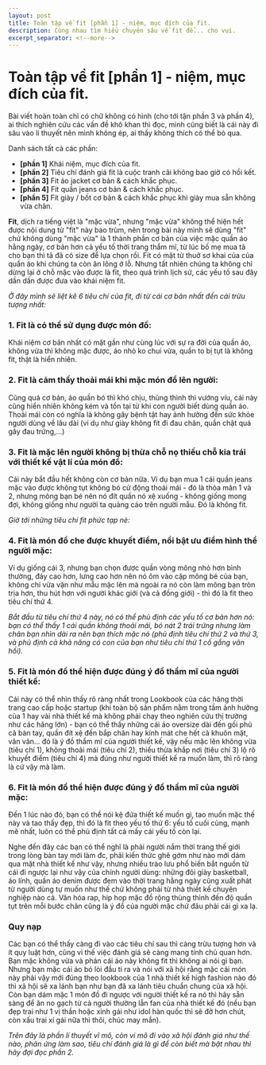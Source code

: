 ```yaml
---
layout: post
title: Toàn tập về fit [phần 1] - niệm, mục đích của fit.
description: Cùng nhau tìm hiểu chuyên sâu về fit để... cho vui.
excerpt_separator: <!--more-->
---
```


# Toàn tập về fit [phần 1] - niệm, mục đích của fit.

Bài viết hoàn toàn chỉ có chữ không có hình (cho tới tận phần 3 và phần 4), ai thích nghiên cứu các vấn đề khô khan thì đọc, mình cũng biết là cái này đi sâu vào lí thuyết nên mình không ép, ai thấy không thích có thể bỏ qua.

Danh sách tất cả các phần:

* **[phần 1]** Khái niệm, mục đích của fit.
* **[phần 2]** Tiêu chí đánh giá fit là cuộc tranh cãi không bao giờ có hồi kết.
* **[phần 3]** Fit áo jacket cơ bản & cách khắc phục.
* **[phần 4]** Fit quần jeans cơ bản & cách khắc phục.
* **[phần 5]** Fit giày / bốt cơ bản & cách khắc phục khi giày mua sẵn không vừa chân.

**Fit**, dịch ra tiếng việt là "mặc vừa", nhưng "mặc vừa" không thể hiện hết được nội dung từ "fit" này bao trùm, nên trong bài này mình sẽ dùng "fit" chứ không dùng "mặc vừa" là 1 thành phần cơ bản của việc mặc quần áo hằng ngày, cơ bản hơn cả yếu tố thời trang thẩm mĩ, từ lúc bố mẹ mua tã cho bạn thì tã đã có size để lựa chọn rồi. Fit có mặt từ thuở sơ khai của của quần áo khi chúng ta còn ăn lông ở lỗ. Nhưng tất nhiên chúng ta không chỉ dừng lại ở chỗ mặc vào được là fit, theo quá trình lịch sử, các yếu tố sau đây dần dần được đưa vào khái niệm fit.

<!--more-->

*Ở đây mình sẽ liệt kê 6 tiêu chí của fit, đi từ cái cơ bản nhất đến cái trừu tượng nhất:*

### 1. Fit là có thể sử dụng được món đồ:

Khái niệm cơ bản nhất có mặt gần như cùng lúc với sự ra đời của quần áo, không vừa thì không mặc được, áo nhỏ ko chui vừa, quần to bị tụt là không fit, thật là hiển nhiên.

### 2. Fit là cảm thấy thoải mái khi mặc món đồ lên người:

Cũng quá cơ bản, áo quần bó thì khó chịu, thùng thình thì vướng víu, cái này cũng hiển nhiên không kém và tồn tại từ khi con người biết dùng quần áo. Thoải mái còn có nghĩa là không gây bệnh tật hay ảnh hưởng đến sức khỏe người dùng về lâu dài (ví dụ như giày không fit đi đau chân, quần chật quá gây đau trứng,...)

### 3. Fit là mặc lên người không bị thừa chỗ nọ thiếu chỗ kia trái với thiết kế vật lí của món đồ:

Cái này bắt đầu hết không còn cơ bản nữa. Ví dụ bạn mua 1 cái quần jeans mặc vào được không tụt không bó cử động thoải mái - đó là thỏa mãn 1 và 2, nhưng mông bạn bé nên nó đít quần nó xệ xuống - không giống mong đợi, không giống như người ta quảng cáo trên người mẫu. Đó là không fit.

*Giờ tới những tiêu chí fit phức tạp nè:*

### 4. Fit là món đồ che được khuyết điểm, nổi bật ưu điểm hình thể người mặc:

Ví dụ giống cái 3, nhưng bạn chọn được quần vòng mông nhỏ hơn bình thường, đáy cao hơn, lưng cao hơn nên nó ôm vào cặp mông bé của bạn, không chỉ vừa vặn như mẫu mặc lên mà ngoài ra nó còn làm mông bạn tròn trịa hơn, thu hút hơn với người khác giới (và cả đồng giới) - thì đó là fit theo tiêu chí thứ 4.

*Bắt đầu từ tiêu chí thứ 4 này, nó có thể phủ định các yếu tố cơ bản hơn nó: bạn có thể thấy 1 cái quần không thoải mái, bó nát 2 trái trứng nhưng làm chân bạn nhìn dài ra nên bạn thích mặc nó (phủ định tiêu chí thứ 2 và thứ 3, và phủ định cả khả năng có con của bạn như tiêu chí thứ 1 cố gắng vãn hồi).*

### 5. Fit là món đồ thể hiện được đúng ý đồ thẩm mĩ của người thiết kế:

Cái này có thể nhìn thấy rõ ràng nhất trong Lookbook của các hãng thời trang cao cấp hoặc startup (khi toàn bộ sản phẩm nằm trong tầm ảnh hưởng của 1 hay vài nhà thiết kế mà không phải chạy theo nghiên cứu thị trường như các hãng lớn) - bạn có thể thấy những cái áo oversize dài đến gối phủ cả bàn tay, quần đít xệ đến bắp chân hay kính mát che hết cả khuôn mặt, vân vân... đó là ý đồ thẩm mĩ của người thiết kế, vậy nếu mặc lên không vừa (tiêu chí 1), không thoải mái (tiêu chí 2), thiếu thừa khắp nơi (tiêu chí 3) lộ rõ khuyết điểm (tiêu chí 4) mà đúng như người thiết kế ra muốn làm, thì rõ ràng là cứ vậy mà làm.

### 6. Fit là món đồ thể hiện được đúng ý đồ thẩm mĩ của người mặc:

Đến 1 lúc nào đó, bạn có thể nói kệ đứa thiết kế muốn gì, tao muốn mặc thế này và tao thấy đẹp, thì đó là fit theo yếu tố thứ 6: yếu tố cuối cùng, mạnh mẽ nhất, luôn có thể phủ định tất cả mấy cái yếu tố còn lại.

Nghe đến đây các bạn có thể nghĩ là phải người nắm thời trang thế giới trong lòng bàn tay mới làm đc, phải kiến thức ghê gớm như nào mới dám qua mặt nhà thiết kế như vậy, nhưng nhiều trào lưu phổ biến bắt nguồn từ cái đi ngược lại như vậy của chính người dùng: những đôi giày basketball, áo lính, quần áo denim được đem vào thời trang hằng ngày cũng xuất phát từ người dùng tự muốn như thế chứ không phải từ nhà thiết kế chuyên nghiệp nào cả. Văn hóa rap, hip hop mặc đồ rộng thùng thình đến độ quần tụt trên mỗi bước chân cũng là ý đồ của người mặc chứ đâu phải cái gì xa lạ.

### Quy nạp

Các bạn có thể thấy càng đi vào các tiêu chí sau thì càng trừu tượng hơn và ít quy luật hơn, cũng vì thế việc đánh giá sẽ càng mang tính chủ quan hơn. Bạn mặc không vừa và phán cái áo này không fit thì không ai nói gì bạn. Nhưng bạn mặc cái áo bó lòi đầu ti ra và nói với xã hội rằng mặc cái món này phải vậy mới đúng theo lookbook của 1 nhà thiết kế high fashion nào đó thì xã hội sẽ xa lánh bạn như bạn đã xa lánh tiêu chuẩn chung của xã hội. Còn bạn dám mặc 1 món đồ đi ngược với người thiết kế ra nó thì hãy sẵn sàng để ăn no gạch từ cả người thường lẫn fan của nhà thiết kế đó (nếu bạn đẹp trai như 1 vị thần hoặc xinh gái như idol hàn quốc thì sẽ đỡ hơn chút, còn xấu trai xí gái nữa thì thôi, chúc may mắn).

*Trên đây là phần lí thuyết vĩ mô, còn vi mô đi vào xã hội đánh giá như thế nào, phản ứng làm sao, tiêu chí đánh giá là gì để còn biết mà bật nhau thì hãy đợi đọc phần 2.*

